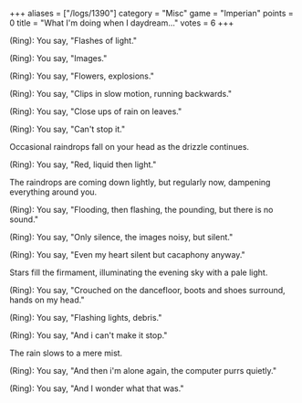 +++
aliases = ["/logs/1390"]
category = "Misc"
game = "Imperian"
points = 0
title = "What I'm doing when I daydream..."
votes = 6
+++

(Ring): You say, "Flashes of light."

(Ring): You say, "Images."

(Ring): You say, "Flowers, explosions."

(Ring): You say, "Clips in slow motion, running backwards."

(Ring): You say, "Close ups of rain on leaves."

(Ring): You say, "Can't stop it."
  
Occasional raindrops fall on your head as the drizzle continues.

(Ring): You say, "Red, liquid then light."

The raindrops are coming down lightly, but regularly now, dampening everything 
around you.
 
(Ring): You say, "Flooding, then flashing, the pounding, but there is no 
sound."

(Ring): You say, "Only silence, the images noisy, but silent."

(Ring): You say, "Even my heart silent but cacaphony anyway."
  
Stars fill the firmament, illuminating the evening sky with a pale light.

(Ring): You say, "Crouched on the dancefloor, boots and shoes surround, hands
on my head."

(Ring): You say, "Flashing lights, debris."

(Ring): You say, "And i can't make it stop."
  
The rain slows to a mere mist.

(Ring): You say, "And then i'm alone again, the computer purrs quietly."

(Ring): You say, "And I wonder what that was."

